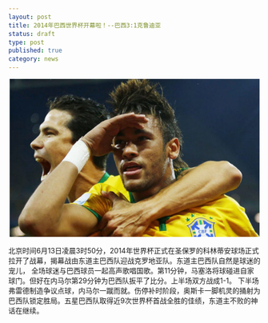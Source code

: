 ```yaml
---
layout: post
title: 2014年巴西世界杯开幕啦！--巴西3:1克鲁迪亚
status: draft
type: post
published: true
category: news
---
```

<p><img  alt="nmr" src="/images/bxnme.png" >
</p>
<p class="art-article-suojin">
北京时间6月13日凌晨3时50分，2014年世界杯正式在圣保罗的科林蒂安球场正式拉开了战幕，揭幕战由东道主巴西队迎战克罗地亚队。东道主巴西队自然是球迷的宠儿，
全场球迷与巴西球员一起高声歌唱国歌。第11分钟，马塞洛将球碰进自家球门。但好在内马尔第29分钟为巴西队扳平了比分。上半场双方战成1-1。
下半场弗雷德制造争议点球，内马尔一蹴而就。伤停补时阶段，奥斯卡一脚机灵的捅射为巴西队锁定胜局。五星巴西队取得近9次世界杯首战全胜的佳绩，东道主不败的神话在继续。
</p>